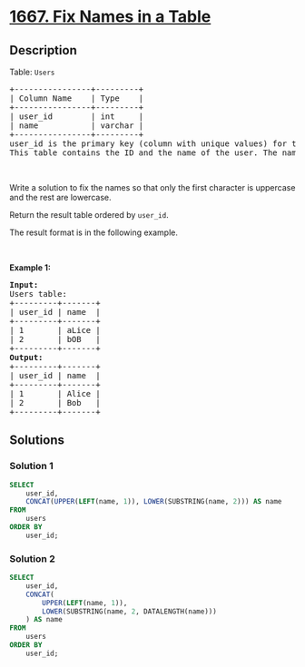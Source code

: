 # [1667. Fix Names in a Table](https://leetcode.com/problems/fix-names-in-a-table)


## Description

<p>Table: <code>Users</code></p>

<pre>
+----------------+---------+
| Column Name    | Type    |
+----------------+---------+
| user_id        | int     |
| name           | varchar |
+----------------+---------+
user_id is the primary key (column with unique values) for this table.
This table contains the ID and the name of the user. The name consists of only lowercase and uppercase characters.
</pre>

<p>&nbsp;</p>

<p>Write a solution to fix the names so that only the first character is uppercase and the rest are lowercase.</p>

<p>Return the result table ordered by <code>user_id</code>.</p>

<p>The result format is in the following example.</p>

<p>&nbsp;</p>
<p><strong class="example">Example 1:</strong></p>

<pre>
<strong>Input:</strong> 
Users table:
+---------+-------+
| user_id | name  |
+---------+-------+
| 1       | aLice |
| 2       | bOB   |
+---------+-------+
<strong>Output:</strong> 
+---------+-------+
| user_id | name  |
+---------+-------+
| 1       | Alice |
| 2       | Bob   |
+---------+-------+
</pre>

## Solutions

### Solution 1

<!-- tabs:start -->

```sql
SELECT
    user_id,
    CONCAT(UPPER(LEFT(name, 1)), LOWER(SUBSTRING(name, 2))) AS name
FROM
    users
ORDER BY
    user_id;
```

<!-- tabs:end -->

### Solution 2

<!-- tabs:start -->

```sql
SELECT
    user_id,
    CONCAT(
        UPPER(LEFT(name, 1)),
        LOWER(SUBSTRING(name, 2, DATALENGTH(name)))
    ) AS name
FROM
    users
ORDER BY
    user_id;
```

<!-- tabs:end -->

<!-- end -->
